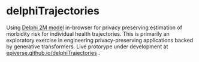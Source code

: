 # delphiTrajectories
Using [Delphi 2M model](https://www.nature.com/articles/s41586-025-09529-3) in-browser for privacy preserving estimation of morbidity risk for individual health trajectories. This is primarily an exploratory exercise in engineering privacy-preserving applications backed by generative transformers. Live protorype under development at [epiverse.github.io/delphiTrajectories](https://epiverse.github.io/delphiTrajectories) .
